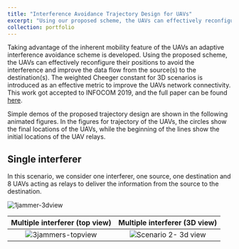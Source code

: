 ```yaml
---
title: "Interference Avoidance Trajectory Design for UAVs"
excerpt: "Using our proposed scheme, the UAVs can effectively reconfigure their positions to avoid the interference and improve the data flow from the source(s) to the destination(s).  <br/><img src='https://user-images.githubusercontent.com/36679506/78077557-90268480-7376-11ea-9d85-3ede02389ba0.gif'>"
collection: portfolio
---
```



Taking advantage of the inherent mobility feature of the
UAVs an adaptive interference avoidance scheme is developed.
Using the proposed scheme, the UAVs can effectively
reconfigure their positions to avoid the interference and
improve the data flow from the source(s) to the destination(s).
The weighted Cheeger constant for 3D scenarios is
introduced as an effective metric to improve the UAVs
network connectivity. This work got accepted to INFOCOM 2019, and the full paper can be found [here](https://ieeexplore.ieee.org/abstract/document/8737472).

Simple demos of the proposed trajectory design are shown in the following animated figures. In the figures for trajectory of the UAVs, the circles show the final locations of the UAVs, while the beginning of the lines show the initial locations of the UAV relays.


## Single interferer      
In this scenario, we consider one interferer, one source, one destination and 8 UAVs acting as relays to deliver the information from the source to the destination.

![1jammer-3dview](https://user-images.githubusercontent.com/36679506/78077557-90268480-7376-11ea-9d85-3ede02389ba0.gif) 




|  Multiple interferer (top view)         | Multiple interferer (3D view)
|:-------------------------:|:-------------------------:|  
![3jammers-topview](https://user-images.githubusercontent.com/36679506/78078145-9ec16b80-7377-11ea-8ed0-48ccf626b9a3.gif)| ![Scenario 2- 3d view](https://user-images.githubusercontent.com/36679506/78078392-168f9600-7378-11ea-919d-698a0eb6fae3.gif)|
